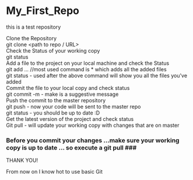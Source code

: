 # My_First_Repo
this is a test repository 

Clone the Repository <br/>
    git clone <path to repo / URL> <br/>
Check the Status of your working copy <br/>
    git status <br/>
Add a file to the project on your local machine and check the Status <br/>
    git add ... //most used command is * which adds all the added files <br/>
    git status - used after the above command will show you all the files you've added <br/>
Commit the file to your local copy and check status <br/>
    git commit -m <your message> - make is a suggestive message <br/>
Push the commit to the master repository <br/>
    git push - now your code will be sent to the master repo <br/>
    git status - you should be up to date :D <br/>
Get the latest version of the project and check status <br/>
    Git pull - will update your working copy with changes that are on master <br/>
   ### Before you commit your changes ...make sure your working copy is up to date ... so execute a git pull  ### <br/>


THANK YOU!   

From now on I know hot to use basic Git
